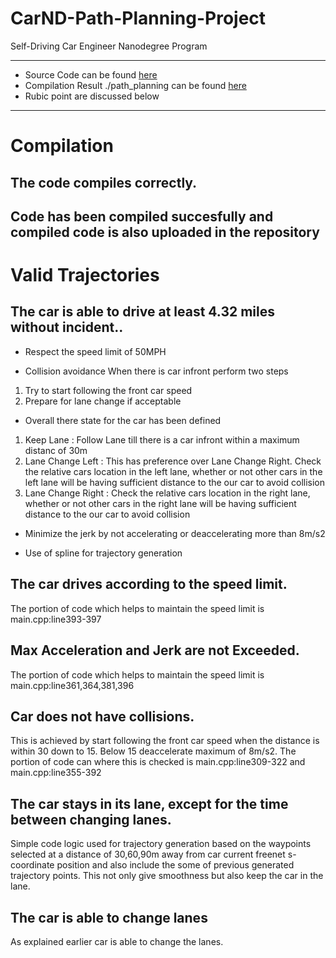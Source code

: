 # CarND-Path-Planning-Project
Self-Driving Car Engineer Nanodegree Program

---
* Source Code can be found [here](https://github.com/hassmuha/CarND-Path-Planning-Project-Submit/tree/master/src)
* Compilation Result ./path_planning can be found [here](https://github.com/hassmuha/CarND-Path-Planning-Project-Submit/tree/master/build)
* Rubic point are discussed below
---
# Compilation
## The code compiles correctly.
Code has been compiled succesfully and compiled code is also uploaded in the repository
---
# Valid Trajectories
## The car is able to drive at least 4.32 miles without incident..

- Respect the speed limit of 50MPH

- Collision avoidance
When there is car infront perform two steps
1) Try to start following the front car speed
2) Prepare for lane change if acceptable

- Overall there state for the car has been defined
1) Keep Lane : Follow Lane till there is a car infront within a maximum distanc of 30m
2) Lane Change Left : This has preference over Lane Change Right. Check the relative cars location in the left lane, whether or not other cars in the left lane will be having sufficient distance to the our car to avoid collision
3) Lane Change Right : Check the relative cars location in the right lane, whether or not other cars in the right lane will be having sufficient distance to the our car to avoid collision

- Minimize the jerk by not accelerating or deaccelerating more than 8m/s2

- Use of spline for trajectory generation

## The car drives according to the speed limit.
The portion of code which helps to maintain the speed limit is main.cpp:line393-397

## Max Acceleration and Jerk are not Exceeded.
The portion of code which helps to maintain the speed limit is main.cpp:line361,364,381,396

## Car does not have collisions.
This is achieved by start following the front car speed when the distance is within 30 down to 15. Below 15 deaccelerate maximum of 8m/s2. The portion of code can where this is checked is main.cpp:line309-322 and main.cpp:line355-392
## The car stays in its lane, except for the time between changing lanes.
Simple code logic used for trajectory generation based on the waypoints selected at a distance of 30,60,90m away from car current freenet s-coordinate position and also include the some of previous generated trajectory points. This not only give smoothness but also keep the car in the lane.

## The car is able to change lanes
As explained earlier car is able to change the lanes.

